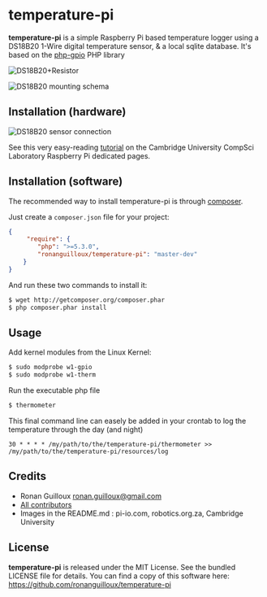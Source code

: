 temperature-pi
==============

**temperature-pi** is a simple Raspberry Pi based temperature logger using a DS18B20 1-Wire digital temperature sensor, & a local sqlite database.
It's based on the [php-gpio](https://github.com/ronanguilloux/php-gpio) PHP library

![DS18B20+Resistor](http://robotics.org.za/image/cache/data/Sensor/temperature/af00374-250x250.jpg)

![DS18B20 mounting schema](http://pi-io.com/wp-content/uploads/2012/11/ds18b20.jpeg)


Installation (hardware)
-----------------------

![DS18B20 sensor connection](http://www.cl.cam.ac.uk/freshers/raspberrypi/tutorials/temperature/sensor-connection.png) 

See this very easy-reading [tutorial](http://www.cl.cam.ac.uk/freshers/raspberrypi/tutorials/temperature) on the Cambridge University CompSci Laboratory Raspberry Pi dedicated pages.


Installation (software)
-----------------------

The recommended way to install temperature-pi is through [composer](http://getcomposer.org).

Just create a `composer.json` file for your project:

``` json
{
     "require": {
        "php": ">=5.3.0",
        "ronanguilloux/temperature-pi": "master-dev"
    }
}
```

And run these two commands to install it:

``` bash
$ wget http://getcomposer.org/composer.phar
$ php composer.phar install
```


Usage
-----

Add kernel modules from the Linux Kernel:

``` bash
$ sudo modprobe w1-gpio
$ sudo modprobe w1-therm
```

Run the executable php file
``` bash
$ thermometer
```

This final command line can easely be added in your crontab to log the temperature through the day (and night)

``` cron
30 * * * * /my/path/to/the/temperature-pi/thermometer >> /my/path/to/the/temperature-pi/resources/log
```


Credits
-------

* Ronan Guilloux <ronan.guilloux@gmail.com>
* [All contributors](https://github.com/ronanguilloux/temperature-pi/contributors)
* Images in the README.md : pi-io.com, robotics.org.za, Cambridge University


License
-------

**temperature-pi** is released under the MIT License. See the bundled LICENSE file for details.
You can find a copy of this software here: https://github.com/ronanguilloux/temperature-pi
